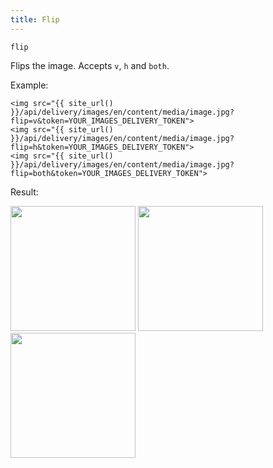 ```yaml
---
title: Flip
---
```


`flip`

Flips the image. Accepts `v`, `h` and `both`.

Example:

```twig
<img src="{{ site_url() }}/api/delivery/images/en/content/media/image.jpg?flip=v&token=YOUR_IMAGES_DELIVERY_TOKEN">
<img src="{{ site_url() }}/api/delivery/images/en/content/media/image.jpg?flip=h&token=YOUR_IMAGES_DELIVERY_TOKEN">
<img src="{{ site_url() }}/api/delivery/images/en/content/media/image.jpg?flip=both&token=YOUR_IMAGES_DELIVERY_TOKEN">
```

Result:

<img width="200" class="inline" src="[site_url]/api/delivery/images/en/content/media/image.jpg?q=70&w=200&dpr=2&flip=v&token=4864fb8e1ebe080e6e4ad5c4363083a6">
<img width="200" class="inline" src="[site_url]/api/delivery/images/en/content/media/image.jpg?q=70&w=200&dpr=2&flip=h&token=4864fb8e1ebe080e6e4ad5c4363083a6">
<img width="200" class="inline" src="[site_url]/api/delivery/images/en/content/media/image.jpg?q=70&w=200&dpr=2&flip=both&token=4864fb8e1ebe080e6e4ad5c4363083a6">
